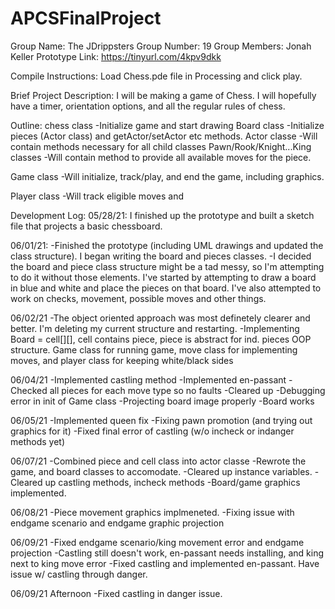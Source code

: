 # APCSFinalProject
Group Name: The JDrippsters
Group Number: 19
Group Members: Jonah Keller
Prototype Link: https://tinyurl.com/4kpv9dkk

Compile Instructions: Load Chess.pde file in Processing and click play.

Brief Project Description: I will be making a game of Chess. I will hopefully have a timer, orientation options, and all the regular rules of chess.






Outline:
chess class
-Initialize game and start drawing
Board class
-Initialize pieces (Actor class) and getActor/setActor etc methods.
Actor classe
-Will contain methods necessary for all child classes
Pawn/Rook/Knight...King classes
-Will contain method to provide all available moves for the piece.

Game class
-Will initialize, track/play, and end the game, including graphics.

Player class
-Will track eligible moves and

Development Log:
05/28/21: I finished up the prototype and built a sketch file that projects a basic chessboard.

06/01/21:
-Finished the prototype (including UML drawings and updated the class structure). I began writing the board and pieces classes.
-I decided the board and piece class structure might be a tad messy, so I'm attempting to do it without those elements. I've started by attempting to draw a board in blue and white and place the pieces on that board. I've also attempted to work on checks, movement, possible moves and other things.


06/02/21
-The object oriented approach was most definetely clearer and better. I'm deleting my current structure and restarting.
-Implementing Board = cell[][], cell contains piece, piece is abstract for ind. pieces OOP structure. Game class for running game, move class for implementing moves, and player class for keeping white/black sides

06/04/21
-Implemented castling method
-Implemented en-passant
-Checked all pieces for each move type so no faults
-Cleared up
-Debugging error in init of Game class
-Projecting board image properly
-Board works

06/05/21
-Implemented queen fix
-Fixing pawn promotion (and trying out graphics for it)
-Fixed final error of castling (w/o incheck or indanger methods yet)

06/07/21
-Combined piece and cell class into actor classe
-Rewrote the game, and board classes to accomodate.
-Cleared up instance variables.
-Cleared up castling methods, incheck methods
-Board/game graphics implemented.

06/08/21
-Piece movement graphics implmeneted.
-Fixing issue with endgame scenario and endgame graphic projection

06/09/21
-Fixed endgame scenario/king movement error and endgame projection
-Castling still doesn't work, en-passant needs installing, and king next to king move error
-Fixed castling and implemented en-passant. Have issue w/ castling through danger.

06/09/21 Afternoon
-Fixed castling in danger issue.
```
